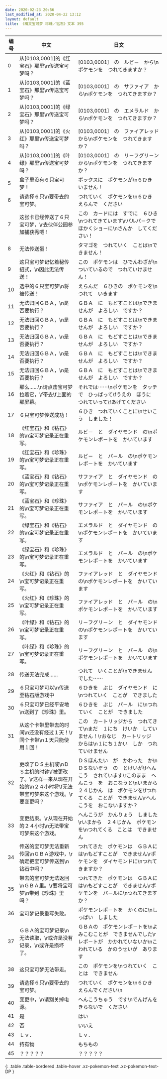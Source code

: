 ```yaml
---
date: 2020-02-23 20:56
last_modified_at: 2020-04-22 13:12
layout: default
title: 《精灵宝可梦 珍珠／钻石》文本 395
---
```

| 编号 | 中文 | 日文 |
| ---- | ---- | ---- |
| 0 | 从[0103,0001]的《红宝石》那里\n传送宝可梦吗？ | [0103,0001]　の　ルビ－　から\nポケモンを　つれてきますか？ |
| 1 | 从[0103,0001]的《蓝宝石》那里\n传送宝可梦吗？ | [0103,0001]　の　サファイア　から\nポケモンを　つれてきますか？ |
| 2 | 从[0103,0001]的《绿宝石》那里\n传送宝可梦吗？ | [0103,0001]　の　エメラルド　から\nポケモンを　つれてきますか？ |
| 3 | 从[0103,0001]的《火红》那里\n传送宝可梦吗？ | [0103,0001]　の　ファイアレッド　から\nポケモンを　つれてきますか？ |
| 4 | 从[0103,0001]的《叶绿》那里\n传送宝可梦吗？ | [0103,0001]　の　リ－フグリ－ン　から\nポケモンを　つれてきますか？ |
| 5 | 盒子里没有６只宝可梦！ | ボックスに　ポケモンが\n６ひき　いません！ |
| 6 | 请选择６只\n要带去的宝可梦。 | つれていく　ポケモンを\n６ひき　えらんで　ください |
| 7 | 这张卡已经传送了６只宝可梦，\r去伙伴公园参加捕获秀吧！ | この　カ－ドには　すでに　６ひき\nつれてきています\rパルパ－クで　ほかくショ－に\nさんか　してください！ |
| 8 | 无法传送蛋！ | タマゴを　つれていく　ことは\nできません！ |
| 9 | 这只宝可梦记忆着秘传招式，\n因此无法传送！ | この　ポケモンは　ひでんわざが\nついているので　つれていけません！ |
| 10 | 选中的６只宝可梦\n将被传送！ | えらんだ　６ひきの　ポケモンを\nつれて　いきます |
| 11 | 无法归回ＧＢＡ，\n是否要执行？ | ＧＢＡ　に　もどすことは\nできませんが　よろしい　ですか？ |
| 12 | 无法归回ＧＢＡ，\n是否要执行？ | ＧＢＡ　に　もどすことは\nできませんが　よろしい　ですか？ |
| 13 | 无法归回ＧＢＡ，\n是否要执行？ | ＧＢＡ　に　もどすことは\nできませんが　よろしい　ですか？ |
| 14 | 无法归回ＧＢＡ，\n是否要执行？ | ＧＢＡ　に　もどすことは\nできませんが　よろしい　ですか？ |
| 15 | 无法归回ＧＢＡ，\n是否要执行？ | ＧＢＡ　に　もどすことは\nできませんが　よろしい　ですか？ |
| 16 | 那么……\n请点击宝可梦拉着它，\f带去\f上面的那屏幕。 | それでは⋯⋯\nポケモンを　タッチで　ひっぱって\fうえの　ほうに　つれていって\fあげてください |
| 17 | ６只宝可梦传送成功！ | ６ひき　つれていくことに\nせいこう　しました！ |
| 18 | 《红宝石》和《钻石》的\n宝可梦记录正在重写。 | ルビ－　と　ダイヤモンド　の\nポケモンレポ－トを　かいています |
| 19 | 《红宝石》和《珍珠》的\n宝可梦记录正在重写。 | ルビ－　と　パ－ル　の\nポケモンレポ－トを　かいています |
| 20 | 《蓝宝石》和《钻石》的\n宝可梦记录正在重写。 | サファイア　と　ダイヤモンド　の\nポケモンレポ－トを　かいています |
| 21 | 《蓝宝石》和《珍珠》的\n宝可梦记录正在重写。 | サファイア　と　パ－ル　の\nポケモンレポ－トを　かいています |
| 22 | 《绿宝石》和《钻石》的\n宝可梦记录正在重写。 | エメラルド　と　ダイヤモンド　の\nポケモンレポ－トを　かいています |
| 23 | 《绿宝石》和《珍珠》的\n宝可梦记录正在重写。 | エメラルド　と　パ－ル　の\nポケモンレポ－トを　かいています |
| 24 | 《火红》和《钻石》的\n宝可梦记录正在重写。 | ファイアレッド　と　ダイヤモンド　の\nポケモンレポ－トを　かいています |
| 25 | 《火红》和《珍珠》的\n宝可梦记录正在重写。 | ファイアレッド　と　パ－ル　の\nポケモンレポ－トを　かいています |
| 26 | 《叶绿》和《钻石》的\n宝可梦记录正在重写。 | リ－フグリ－ン　と　ダイヤモンド　の\nポケモンレポ－トを　かいています |
| 27 | 《叶绿》和《珍珠》的\n宝可梦记录正在重写。 | リ－フグリ－ン　と　パ－ル　の\nポケモンレポ－トを　かいています |
| 28 | 传送无法完成…… | つれて　いくことが\nできません　でした⋯⋯ |
| 29 | ６只宝可梦可以\n传送至钻石版游戏中 | ６ひきを　ぶじ　ダイヤモンド　に\nつれていく　ことが　できました |
| 30 | ６只宝可梦已经平安地\n送到了《珍珠》里。 | ６ひきを　ぶじ　パ－ル　に\nつれていく　ことが　できました |
| 31 | 从这个卡带里带去的时间\n还没有经过１天！\r同个卡带\n１天只能使用１回！ | この　カ－トリッジから　つれてきて\nまだ　１にち　けいか　していません！\rおなじ　カ－トリッジ　からは\n１にち１かい　しか　つれていけません |
| 32 | 更改了ＤＳ主机或\nＤＳ主机的时钟\f被更改了。\r这样一来从现在开始的\n２４小时将\f无法带宝可梦来这个游戏。\r要变更吗？ | ＤＳほんたい　が　かわった　か\nＤＳないぞう　の　とけいが\fへんこう　されています\rこのまま　へんこう　を　おこなうと\nいまから　２４じかん　は　ポケモンを\fつれてくる　ことが　できません\rへんこうを　おこないますか？ |
| 33 | 变更结束。\r从现在开始的２４小时\n无法带宝可梦来这个游戏。 | へんこうが　かんりょう　しました\rいまから　２４じかん　ポケモンを\nつれてくる　ことは　できません |
| 34 | 传送的宝可梦无法重新传回\nＧＢＡ游戏中，\r确定把宝可梦传送到\n钻石中吗？ | つれてきた　ポケモンは　ＧＢＡには\nもどすことが　できません\rポケモンを　ダイヤモンドに\nつれてきますか？ |
| 35 | 带去的宝可梦无法返回\nＧＢＡ里。\r要将宝可梦\n带到《珍珠》里吗？ | つれてきた　ポケモンは　ＧＢＡには\nもどすことが　できません\rポケモンを　パ－ルに\nつれてきますか？ |
| 36 | 宝可梦记录重写失败。 | ポケモンレポ－トを　かくのに\nしっぱい　しました |
| 37 | ＧＢＡ的宝可梦记录\n无法读取，\r或许是没有记录，\n或许是损坏了。 | ＧＢＡの　ポケモンレポ－トを\nよみこむことが　できませんでした\rレポ－トが　かかれていないか\nこわれている　かのうせいが　あります |
| 38 | 这只宝可梦无法带走。 | この　ポケモンを\nつれていく　ことは　できません |
| 39 | 请选择６只\n要带去的宝可梦。 | つれていく　ポケモンを\n６ひき　えらんでください\n |
| 40 | 变更中，\n请别关掉电源。 | へんこうちゅう　です\nでんげんを　きらないで　ください |
| 41 | 是 | はい |
| 42 | 否 | いいえ |
| 43 | Ｌｖ． | Ｌｖ． |
| 44 | 持有物 | もちもの |
| 45 | ？？？？？ | ？？？？？ |
{: .table .table-bordered .table-hover .xz-pokemon-text .xz-pokemon-text-DP }